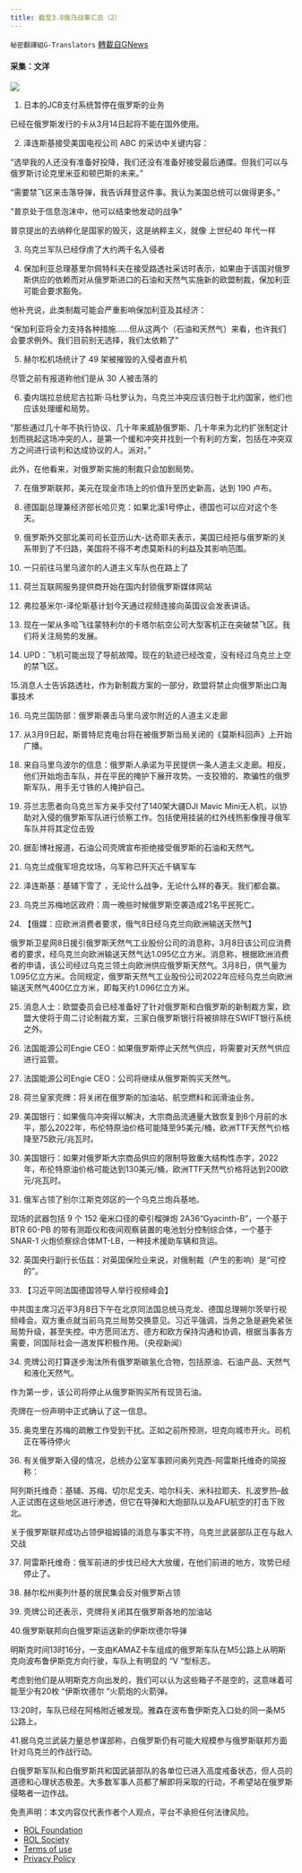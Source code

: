 ```yaml
---
title: 截至3.8俄乌战事汇总（2）
---
```

`秘密翻譯組G-Translators` [轉載自GNews](https://gnews.org/zh-hans/2126025/)

#### 采集：文洋
![](https://assets.gnews.org/wp-content/uploads/2022/03/34475e0a-d25b-4106-b366-5af1ef2e76a7-2.jpg)
1. 日本的JCB支付系统暂停在俄罗斯的业务

已经在俄罗斯发行的卡从3月14日起将不能在国外使用。

2. 泽连斯基接受美国电视公司 ABC 的采访中关键内容：

“选举我的人还没有准备好投降，我们还没有准备好接受最后通牒。但我们可以与俄罗斯讨论克里米亚和顿巴斯的未来。”

“需要禁飞区来击落导弹，我告诉拜登这件事。我认为美国总统可以做得更多。”

“普京处于信息泡沫中，他可以结束他发动的战争”

普京提出的去纳粹化是国家的毁灭，这是纳粹主义，就像 上世纪40 年代一样

3. 乌克兰军队已经俘虏了大约两千名入侵者

4. 保加利亚总理基里尔佩特科夫在接受路透社采访时表示，如果由于该国对俄罗斯供应的依赖而对从俄罗斯进口的石油和天然气实施新的欧盟制裁，保加利亚可能会要求豁免。

他补充说，此类制裁可能会严重影响保加利亚及其经济：

“保加利亚将全力支持各种措施……但从这两个（石油和天然气）来看，也许我们会要求例外。我们目前别无选择，我们太依赖了”

5. 赫尔松机场统计了 49 架被摧毁的入侵者直升机

尽管之前有报道称他们是从 30 人被击落的

6. 委内瑞拉总统尼古拉斯·马杜罗认为，乌克兰冲突应该归咎于北约国家，他们也应该处理缓和局势。

“那些通过几十年不执行协议、几十年来威胁俄罗斯、几十年来为北约扩张制定计划而挑起这场冲突的人，是第一个缓和冲突并找到一个有利的方案，包括在冲突双方之间进行谈判和达成协议的人。派对。”

此外，在他看来，对俄罗斯实施的制裁只会加剧局势。

7. 在俄罗斯联邦，美元在现金市场上的价值升至历史新高，达到 190 卢布。

8. 德国副总理兼经济部长哈贝克：如果北溪1号停止，德国也可以应对这个冬天。

9. 俄罗斯外交部北美司司长亚历山大-达奇耶夫表示，美国已经把与俄罗斯的关系带到了不归路，美国将不得不考虑莫斯科的利益及其影响范围。

10. 一只前往马里乌波尔的人道主义车队也在路上了

11. 荷兰互联网服务提供商开始在国内封锁俄罗斯媒体网站

12. 弗拉基米尔-泽伦斯基计划今天通过视频连接向英国议会发表讲话。

13. 现在一架从多哈飞往蒙特利尔的卡塔尔航空公司大型客机正在突破禁飞区。我们将关注局势的发展。

14. UPD：飞机可能出现了导航故障。现在的轨迹已经改变，没有经过乌克兰上空的禁飞区。

15.消息人士告诉路透社，作为新制裁方案的一部分，欧盟将禁止向俄罗斯出口海事技术

16. 乌克兰国防部：俄罗斯袭击马里乌波尔附近的人道主义走廊

17. 从3月9日起，斯普特尼克电台将在被俄罗斯当局关闭的《莫斯科回声》上开始广播。

18. 来自马里乌波尔的信息：俄罗斯人承诺为平民提供一条人道主义走廊。相反，他们开始炮击车队，并在平民的掩护下展开攻势。一支狡猾的、欺骗性的俄罗斯军队，用手无寸铁的人掩护自己。

19. 芬兰志愿者向乌克兰军方亲手交付了140架大疆DJI Mavic Mini无人机，以协助对入侵的俄罗斯军队进行侦察工作。包括使用挂装的红外线热影像搜寻俄军车队并将其定位击毁

20. 据彭博社报道，石油公司壳牌宣布拒绝接受俄罗斯的石油和天然气。

21. 乌克兰成俄军坦克坟场，乌军称已歼灭近千辆军车

22. 泽连斯基：基辅下雪了 ，无论什么战争，无论什么样的春天。我们都会赢。

23. 乌克兰苏梅地区政府：周一晚些时候俄罗斯空袭造成21名平民死亡。

24. 【俄媒：应欧洲消费者要求，俄气8日经乌克兰向欧洲输送天然气】

俄罗斯卫星网8日援引俄罗斯天然气工业股份公司的消息称，3月8日该公司应消费者的要求，经乌克兰向欧洲输送天然气达1.095亿立方米。消息称，根据欧洲消费者的申请，该公司经过乌克兰领土向欧洲供应俄罗斯天然气。3月8日，供气量为1.095亿立方米。合同规定，俄罗斯天然气工业股份公司2022年应经乌克兰向欧洲输送天然气400亿立方米，即每天约1.096亿立方米。

25. 消息人士：欧盟委员会已经准备好了针对俄罗斯和白俄罗斯的新制裁方案，欧盟大使将于周二讨论制裁方案，三家白俄罗斯银行将被排除在SWIFT银行系统之外。

26. 法国能源公司Engie CEO：如果俄罗斯停止天然气供应，将需要对天然气供应进行监管。

27. 法国能源公司Engie CEO：公司将继续从俄罗斯购买天然气。

28. 荷兰皇家壳牌：将关闭在俄罗斯的加油站、航空燃料和润滑油业务。

29. 美国银行：如果俄乌冲突得以解决，大宗商品流通量大致恢复到6个月前的水平，那么2022年，布伦特原油价格可能降至95美元/桶，欧洲TTF天然气价格降至75欧元/兆瓦时。

30. 美国银行：如果对俄罗斯大宗商品供应的限制导致重大结构性赤字，2022年，布伦特原油价格可能达到130美元/桶，欧洲TTF天然气价格将达到200欧元/兆瓦时。

31. 俄军占领了别尔江斯克郊区的一个乌克兰炮兵基地。

现场的武器包括 9 个 152 毫米口径的牵引榴弹炮 2A36“Gyacinth-B”，一个基于 BTR 60-PB 的带有测距仪和夜间观察装置的电池划分控制综合体，一个基于 SNAR-1 火炮侦察综合体MT-LB，一种技术援助车辆和货运。

32. 英国央行副行长伍兹：对英国保险业来说，对俄制裁（产生的影响）是“可控的”。

33. 【习近平同法国德国领导人举行视频峰会】

中共国主席习近平3月8日下午在北京同法国总统马克龙、德国总理朔尔茨举行视频峰会。双方重点就当前乌克兰局势交换意见。习近平强调，当务之急是避免紧张局势升级，甚至失控。中方愿同法方、德方和欧方保持沟通和协调，根据当事各方需要，同国际社会一道发挥积极作用。（央视新闻）

34. 壳牌公司打算逐步淘汰所有俄罗斯碳氢化合物，包括原油、石油产品、天然气和液化天然气。

作为第一步，该公司将停止从俄罗斯购买所有现货石油。

壳牌在一份声明中正式确认了这一信息。

35. 奥克里在苏梅的疏散工作受到干扰。正如之前所预测，坦克向城市开火。司机正在等待停火

36. 有关俄罗斯入侵的情况，总统办公室军事顾问奥列克西-阿雷斯托维奇的简报称：

阿列斯托维奇：基辅、苏梅、切尔尼戈夫、哈尔科夫、米科拉耶夫、扎波罗热–敌人正试图在这些地区进行渗透，但它在导弹和大炮部队以及AFU航空的打击下败北。

关于俄罗斯联邦成功占领伊祖姆镇的消息与事实不符，乌克兰武装部队正在与敌人交战

37. 阿雷斯托维奇：俄军前进的步伐已经大大放缓，在他们前进的地方，攻势已经停止了。

38. 赫尔松州奥列什基的居民集会反对俄罗斯占领

39. 壳牌公司还表示，壳牌将关闭其在俄罗斯各地的加油站

40.俄罗斯联邦向白俄罗斯运送新的伊斯坎德尔导弹

明斯克时间13时16分，一支由KAMAZ卡车组成的俄罗斯车队在M5公路上从明斯克向波布鲁伊斯克方向行驶，车队上有明显的 “V “型标志。

考虑到他们是从明斯克方向出发的，我们可以认为这些箱子不是空的，这意味着可能至少有20枚 “伊斯坎德尔 “火箭炮的火箭弹。

13:20时，车队已经在阿格附近被发现。雅森在波布鲁伊斯克入口处的同一条M5公路上。

41.据乌克兰武装力量总参谋部称，白俄罗斯仍有可能大规模参与俄罗斯联邦方面针对乌克兰的作战行动。

白俄罗斯军队和白俄罗斯共和国武装部队的各单位已进入高度戒备状态，但人员的道德和心理状态极差。大多数军事人员都了解即将采取的行动，不希望站在俄罗斯侵略者一边作战。

 

免责声明：本文内容仅代表作者个人观点，平台不承担任何法律风险。

- [ROL Foundation](https://rolfoundation.org/)
- [ROL Society](https://rolsociety.org/)
- [Terms of use](https://gnews.org/terms-of-use-3/)
- [Privacy Policy](https://gnews.org/privacy-policy/)
